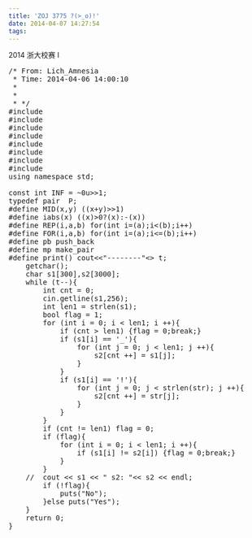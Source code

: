 ```yaml
---
title: 'ZOJ 3775 ?(>_o)!'
date: 2014-04-07 14:27:54
tags:
---
```


2014 浙大校赛 I

	 

<pre class="brush:cpp">
/* From: Lich_Amnesia
 * Time: 2014-04-06 14:00:10
 *
 *
 * */
#include <iostream>
#include <cstdio>
#include <algorithm>
#include <cstring>
#include <cmath>
#include <queue>
#include <set>
#include <vector>
using namespace std;

const int INF = ~0u>>1;
typedef pair <int,int> P;
#define MID(x,y) ((x+y)>>1)
#define iabs(x) ((x)>0?(x):-(x))
#define REP(i,a,b) for(int i=(a);i<(b);i++)
#define FOR(i,a,b) for(int i=(a);i<=(b);i++)
#define pb push_back
#define mp make_pair
#define print() cout<<"--------"<<endl

char str[20] = "Hello, world!";
int main(){
	int t;
	cin >> t;
	getchar();	
	char s1[300],s2[3000];
	while (t--){
		int cnt = 0;
		cin.getline(s1,256);
		int len1 = strlen(s1);
		bool flag = 1;
		for (int i = 0; i < len1; i ++){
			if (cnt > len1) {flag = 0;break;}
			if (s1[i] == &#39;_&#39;){
				for (int j = 0; j < len1; j ++){
					s2[cnt ++] = s1[j];
				}
			}
			if (s1[i] == &#39;!&#39;){
				for (int j = 0; j < strlen(str); j ++){
					s2[cnt ++] = str[j];
				}
			}
		}
		if (cnt != len1) flag = 0; 
		if (flag){
			for (int i = 0; i < len1; i ++){
				if (s1[i] != s2[i]) {flag = 0;break;}
			}
		}
	//	cout << s1 << " s2: "<< s2 << endl;
		if (!flag){
			puts("No");
		}else puts("Yes");
	}
	return 0;
}
</pre>

	 